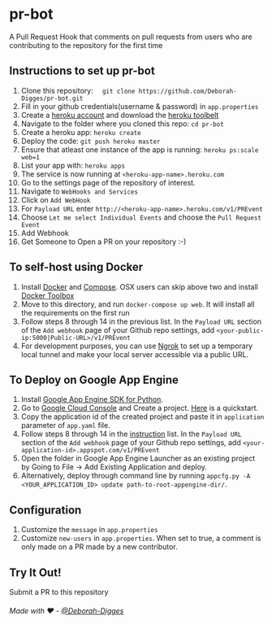 # pr-bot
A Pull Request Hook that comments on pull requests from users who are contributing to the repository for the first time

## Instructions to set up pr-bot


1. Clone this repository: `  git clone https://github.com/Deborah-Digges/pr-bot.git`
2. Fill in your github credentials(username & password) in `app.properties`
2. Create a [heroku account](https://www.heroku.com/) and download the [heroku toolbelt](https://toolbelt.heroku.com)
3. Navigate to the folder where you cloned this repo: `cd pr-bot`
4. Create a heroku app: `heroku create`
5. Deploy the code: `git push heroku master`
6. Ensure that atleast one instance of the app is running: `heroku ps:scale web=1`
7. List your app with: `heroku apps`
8. The service is now running at `<heroku-app-name>.heroku.com`
9. Go to the settings page of the repository of interest.
10. Navigate to `WebHooks and Services`
11. Click on `Add WebHook`
12. For `Payload URL` enter `http://<heroku-app-name>.heroku.com/v1/PREvent`
13. Choose `Let me select Individual Events` and choose the `Pull Request Event`
14. Add Webhook
15. Get Someone to Open a PR on your repository :-)

## To self-host using Docker

1. Install [Docker](http://docs.docker.com/installation/) and [Compose](https://docs.docker.com/compose/install/). OSX users can skip above two and install [Docker Toolbox](https://www.docker.com/docker-toolbox)
2. Move to this directory, and run `docker-compose up web`. It will install all the requirements on the first run
3. Follow steps 8 through 14 in the previous list. In the `Payload URL` section of the `Add webhook` page of your Github repo settings, add `<your-public-ip:5000|Public-URL>/v1/PREvent`
4. For development purposes, you can use [Ngrok](https://ngrok.io) to set up a temporary local tunnel and make your local server accessible via a public URL.

## To Deploy on Google App Engine

1. Install [Google App Engine SDK for Python](https://cloud.google.com/appengine/downloads?hl=en_US).
2. Go to [Google Cloud Console](https://console.developers.google.com) and Create a project. [Here](https://cloud.google.com/appengine/docs) is a quickstart. 
3. Copy the application id of the created project and paste it in `application` parameter of `app.yaml` file. 
4. Follow steps 8 through 14 in the [instruction](#instructions-to-set-up-pr-bot) list. In the `Payload URL` section of the `Add webhook` page of your Github repo settings, add `<your-application-id>.appspot.com/v1/PREvent`
5. Open the folder in Google App Engine Launcher as an existing project by Going to File -> Add Existing Application and deploy. 
6. Alternatively, deploy through command line by running `appcfg.py -A <YOUR_APPLICATION_ID> update path-to-root-appengine-dir/`.

## Configuration

1. Customize the  `message` in `app.properties`
2. Customize `new-users` in `app.properties`. When set to true, a comment is only made on a PR made by a new contributor.

## Try It Out!
Submit a PR to this repository

###### Made with :heart: - [@Deborah-Digges](http://github.com/Deborah-Digges)
